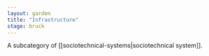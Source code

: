 ```yaml
---  
layout: garden
title: "Infrastructure"
stage: bruck
---
```


A subcategory of [[sociotechnical-systems|sociotechnical system]].